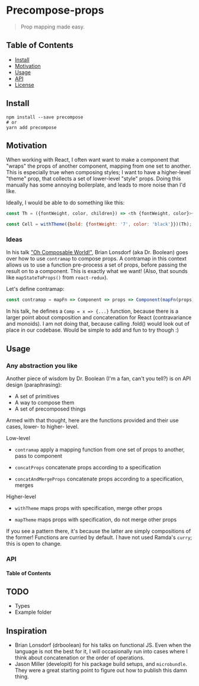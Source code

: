 # Precompose-props

> Prop mapping made easy.

## Table of Contents

-   [Install](#install)
-   [Motivation](#install)
-   [Usage](#install)
-   [API](#api)
-   [License](#license)

## Install

```shell
npm install --save precompose
# or
yarn add precompose
```

## Motivation

When working with React, I often want want to make a component that "wraps" the props of another component, mapping from one set to another.
This is especially true when composing styles; I want to have a higher-level "theme" prop, that collects a set of lower-level "style" props.
Doing this manually has some annoying boilerplate, and leads to more noise than I'd like.

Ideally, I would be able to do something like this:

```js
const Th = ({fontWeight, color, children}) => <th {fontWeight, color}>{children}</th>;

const Cell = withTheme({bold: {fontWeight: '7', color: 'black'}})(Th);
```

### Ideas

In his talk ["Oh Composable World!"](https://www.youtube.com/watch?v=SfWR3dKnFIo), Brian Lonsdorf (aka Dr. Boolean) goes over how to use `contramap` to compose props.
A contramap in this context allows us to use a function pre-process a set of props, before passing the result on to a component. This is exactly what we want!
(Also, that sounds like `mapStateToProps()` from `react-redux`).

Let's define contramap:

```js
const contramap = mapFn => Component => props => Component(mapFn(props));
```

In his talk, he defines a `Comp = x => {...}` function, because there is a larger point about composition and concatenation for React (contravariance and monoids).
I am not doing that, because calling .fold() would look out of place in our codebase. 
Would be simple to add and fun to try though :)

## Usage

### Any abstraction you like

Another piece of wisdom by Dr. Boolean (I'm a fan, can't you tell?) is on API design (paraphrasing):

-   A set of primitives
-   A way to compose them
-   A set of precomposed things

Armed with that thought, here are the functions provided and their use cases, lower- to higher- level.

Low-level

-   `contramap`
      apply a mapping function from one set of props to another, pass to component

-   `concatProps`
      concatenate props according to a specification

-   `concatAndMergeProps`
      concatenate props according to a specification, merges

Higher-level

-   `withTheme`
      maps props with specification, merge other props

-   `mapTheme`
      maps props with specification, do not merge other props

If you see a pattern there, it's because the latter are simply compositions of the former!
Functions are curried by default. I have not used Ramda's `curry`; this is open to change.

### API

<!-- Generated by documentation.js. Update this documentation by updating the source code. -->

#### Table of Contents

## TODO

-   Types
-   Example folder

## Inspiration
- Brian Lonsdorf (drboolean) for his talks on functional JS. Even when the language is not the best for it, I
will occasionally run into cases where I think about concatenation or the order of operations.
- Jason Miller (developit) for his package build setups, and `microbundle`. They were a great starting
point to figure out how to publish this damn thing.
